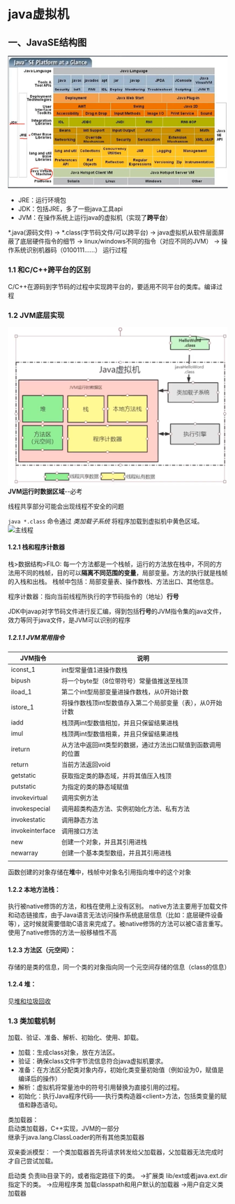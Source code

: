 # java虚拟机

## 一、JavaSE结构图

![图](Java&#32;SE结构图.png)
* JRE：运行环境包
* JDK：包括JRE，多了一些java工具api
* JVM：在操作系统上运行java的虚拟机（实现了**跨平台**）

*.java(源码文件) -> *.class(字节码文件/可以跨平台) -> java虚拟机从软件层面屏蔽了底层硬件指令的细节 -> linux/windows不同的指令（对应不同的JVM） -> 操作系统识别机器码（0100111……） 运行过程

### 1.1 和C/C++跨平台的区别

C/C++在源码到字节码的过程中实现跨平台的，要适用不同平台的类库。编译过程

### 1.2 JVM底层实现
![JVM结构图](JVM结构图.png) 
**JVM运行时数据区域**--必考

线程共享部分可能会出现线程不安全的问题

```java *.class``` 命令通过 *类加载子系统* 将程序加载到虚拟机中黄色区域。
![主线程](主线程.png)

#### 1.2.1 栈和程序计数器
栈>数据结构>FILO:
每一个方法都是一个栈帧，运行的方法放在栈中，不同的方法用不同的栈帧，目的可以**隔离不同范围的变量**，局部变量。方法的执行就是栈帧的入栈和出栈。
栈帧中包括：局部变量表、操作数栈、方法出口、其他信息。

程序计数器：指向当前线程所执行的字节码指令的（地址）**行号**

JDK中javap对字节码文件进行反汇编，得到包括**行号**的JVM指令集的java文件，效力等同于java文件，是JVM可以识别的程序


##### 1.2.1.1 JVM常用指令
|JVM指令|说明|
|---|---|
|iconst_1|int型常量值1进操作数栈|
|bipush|将一个byte型（8位带符号）常量值推送至栈顶|
|iload_1|第二个int型局部变量进操作数栈，从0开始计数|
|istore_1|将操作数栈顶int型数值存入第二个局部变量（表），从0开始计数|
|iadd|栈顶两int型数值相加，并且只保留结果进栈|
|imul|栈顶两int型数值相乘，并且只保留结果进栈|
|ireturn|从方法中返回int类型的数据，通过方法出口赋值到函数调用的位置|
|return|当前方法返回void|
|getstatic|获取指定类的静态域，并将其值压入栈顶|
|putstatic|为指定的类的静态域赋值|
|invokevirtual|调用实例方法|
|invokespecial|调用超类构造方法、实例初始化方法、私有方法|
|invokestatic|调用静态方法|
|invokeinterface|调用接口方法|
|new|创建一个对象，并且其引用进栈|
|newarray|创建一个基本类型数组，并且其引用进栈|
|||

函数创建的对象存储在**堆**中，栈帧中对象名引用指向堆中的这个对象

#### 1.2.2 本地方法栈：
执行被native修饰的方法，和栈在使用上没有区别。
native方法主要用于加载文件和动态链接库，由于Java语言无法访问操作系统底层信息（比如：底层硬件设备等），这时候就需要借助C语言来完成了。被native修饰的方法可以被C语言重写。使用了native修饰的方法一般移植性不高

#### 1.2.3 方法区（元空间）：
存储的是类的信息，同一个类的对象指向同一个元空间存储的信息（class的信息）

#### 1.2.4 堆：
见[堆和垃圾回收](./堆和垃圾回收.md)

### 1.3 类加载机制
加载、验证、准备、解析、初始化、使用、卸载。 

* 加载：生成class对象，放在方法区。  
* 验证：确保class文件字节流信息符合java虚拟机要求。  
* 准备：在方法区分配类对象内存，初始化类变量初始值（例如设为0，赋值是编译后的操作）  
* 解析：虚拟机将常量池中的符号引用替换为直接引用的过程。  
* 初始化：执行Java程序代码——执行类构造器\<client>方法，包括类变量的赋值和静态语句。

类加载器：  
启动类加载器，C++实现，JVM的一部分  
继承于java.lang.ClassLoader的所有其他类加载器

双亲委派模型： 
一个类加载器首先将请求转发给父加载器，父加载器无法完成时才自己尝试加载。

启动类
负责lib目录下的，或者指定路径下的类。
->扩展类
lib/ext或者java.ext.dir指定下的类。
->应用程序类
加载classpath和用户默认的加载器
->用户自定义类加载器
